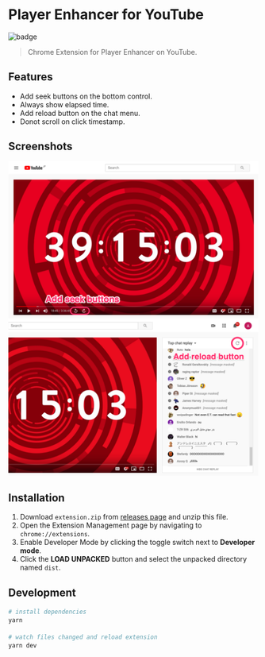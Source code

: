 # Player Enhancer for YouTube

![badge](https://github.com/fiahfy/youtube-player-enhancer/workflows/Create%20Release/badge.svg)

> Chrome Extension for Player Enhancer on YouTube.

## Features

- Add seek buttons on the bottom control.
- Always show elapsed time.
- Add reload button on the chat menu.
- Donot scroll on click timestamp.

## Screenshots

![screenshot](.github/img/screenshot1.png)
![screenshot](.github/img/screenshot2.png)

## Installation

1. Download `extension.zip` from [releases page](https://github.com/fiahfy/youtube-player-enhancer/releases) and unzip this file.
2. Open the Extension Management page by navigating to `chrome://extensions`.
3. Enable Developer Mode by clicking the toggle switch next to **Developer mode**.
4. Click the **LOAD UNPACKED** button and select the unpacked directory named `dist`.

## Development

```bash
# install dependencies
yarn

# watch files changed and reload extension
yarn dev
```

